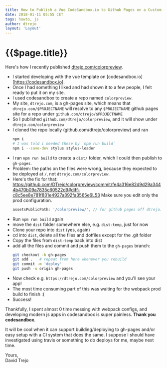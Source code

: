 ```yaml
---
title: How to Publish a Vue CodeSandbox.io to Github Pages on a Custom Domain
date: 2018-01-11 05:55 CET
tags: howto, js
author: dtrejo
layout: 'Layout'
---
```

# {{$page.title}}

Here's how I recently published [dtrejo.com/colorpreview](https://dtrejo.com/colorpreview).

- I started developing with the vue template on [codesandbox.io][https://codesandbox.io].
- Once I had something I liked and had shown it to a few people, I felt ready to
put it on my site.
- I used codesandbox to create a repo named `colorpreview`.
- My site, `dtrejo.com`, is a gh-pages site, which means that `dtrejo.com/$PROJECTNAME` 
  will resolve to any `$PROJECTNAME` github pages site for a repo under 
  `github.com/dtrejo/$PROJECTNAME`
- So I published `github.com/dtrejo/colorpreview`, and it will show 
  under `dtrejo.com/colorpreview`
- I cloned the repo locally (github.com/dtrejo/colorpreview) and ran
    ``` sh
    npm i 
    # I was told i needed these by `npm run build`
    npm i --save-dev stylus stylus-loader 
    ```
- I ran `npm run build` to create a `dist/` folder, which I could then publish 
  to `gh-pages`.
- Problem: the paths on the files were wrong, because they expected to be 
  deployed at `/`, not `dtrejo.com/colorpreview`. 
- Here's the fix for that: 
  https://github.com/DTrejo/colorpreview/commit/fe4a316e82d9d29a3444b470b09a7835c60522d9#diff-c8c5ee8e781f831e4927a392fa3565e6L53
  Make sure you edit only the prod configuration.
    ``` js
    assetsPublicPath: '/colorpreview/', // for github pages off dtrejo.com/colorpreview/*
    ```
- Run `npm run build` again
- move the `dist` folder somewhere else, e.g. `dist-temp`, just for now
- Clone your repo into `dist` (yes, again)
- cd into `dist`, delete all the files and dotfiles except for the .git folder
- Copy the files from `dist-temp` back into dist
- add all the files and commit and push them to the `gh-pages` branch:
    ``` sh
    git checkout -b gh-pages
    git add .   # repeat from here whenever you rebuild
    git commit -m 'deploy'
    git push -u origin gh-pages
    ```
- Now check e.g. `https://dtrejo.com/colorpreview` and you'll see your app!
- The most time consuming part of this was waiting for the webpack prod build to finish :(
- Success!

Thankfully, I spent almost 0 time messing with webpack configs, and developing
modern js apps in codesandbox is super painless. **Thank you codesandbox**. 

It will be cool when it can support building/deploying to gh-pages and/or easy 
setup with a CI system that does the same. I suppose I should have investigated 
using travis or something to do deploys for me, maybe next time.

Yours,  
David Trejo
